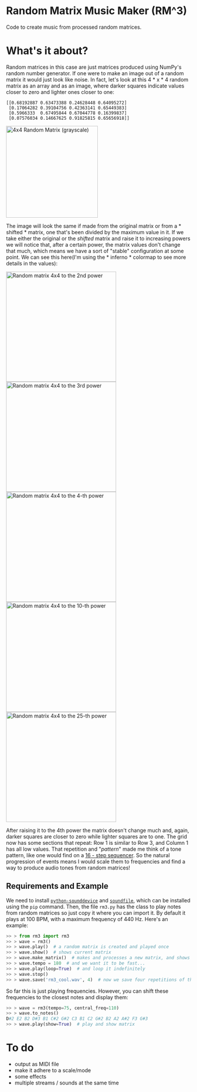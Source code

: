 # Random Matrix Music Maker (RM^3)

Code to create music from processed random matrices.

# What's it about?

Random matrices in this case are just matrices produced using NumPy's random number generator. If one were to make an image out of a random matrix it would just look like noise. In fact, let's look at this 4 * x * 4 random matrix as an array and as an image, where darker squares indicate values closer to zero and lighter ones closer to one:

```
[[0.68192887 0.63473388 0.24628448 0.64095272]
 [0.17064282 0.39104756 0.42363141 0.65449383]
 [0.5966333  0.67495844 0.67044778 0.16399837]
 [0.07576034 0.14667625 0.91825815 0.65656918]]
```

<img src = "https://user-images.githubusercontent.com/13749006/77688552-a6979f00-6f76-11ea-9714-e585a0063769.png" height = "250" title = "4x4 Random Matrix (grayscale)" >


The image will look the same if made from the original matrix or from a * shifted * matrix, one that's been divided by the maximum value in it. If we take either the original or the *shifted* matrix and raise it to increasing powers we will notice that, after a certain power, the matrix values don't change that much, which means we have a sort of "stable" configuration at some point. We can see this here(I'm using the * inferno * colormap to see more details in the values):

<img src = "https://user-images.githubusercontent.com/13749006/77688641-cf1f9900-6f76-11ea-8231-56a2597c91c1.png" height = "300" title = "Random matrix 4x4 to the 2nd power" > <img src = "https://user-images.githubusercontent.com/13749006/77688690-e2caff80-6f76-11ea-854b-b8b18e40d0df.png" height = "300" title = "Random matrix 4x4 to the 3rd power" > <img src = "https://user-images.githubusercontent.com/13749006/77688752-f8402980-6f76-11ea-9f4c-08614d5a6a26.png" height = "300" title = "Random matrix 4x4 to the 4-th power" > <img src = "https://user-images.githubusercontent.com/13749006/77688790-01c99180-6f77-11ea-9213-759b9bf5abb1.png" height = "300" title = "Random matrix 4x4 to the 10-th power" > <img src = "https://user-images.githubusercontent.com/13749006/77688830-127a0780-6f77-11ea-838a-9d646f298da1.png" height = "300" title = "Random matrix 4x4 to the 25-th power" >


After raising it to the 4th power the matrix doesn't change much and, again, darker squares are closer to zero while lighter squares are to one. The grid now has some sections that repeat: Row 1 is similar to Row 3, and Column 1 has all low values. That repetition and "*pattern*" made me think of a tone pattern, like one would find on a [16 - step sequencer](https://www.youtube.com/watch?v=BVHJWTX_gIo). So the natural progression of events means I would scale them to frequencies and find a way to produce audio tones from random matrices!


## Requirements and Example

We need to install [`python-sounddevice`](https://python-sounddevice.readthedocs.io) and [`soundfile`](https://pysoundfile.readthedocs.io), which can be installed using the `pip` command. Then, the file `rm3.py` has the class to play notes from random matrices so just copy it where you can import it. By default it plays at 100 BPM, with a maximum frequency of 440 Hz. Here's an example:

```python
>> > from rm3 import rm3
>> > wave = rm3()
>> > wave.play()  # a random matrix is created and played once
>> > wave.show()  # shows current matrix
>> > wave.make_matrix()  # makes and processes a new matrix, and shows it...
>> > wave.tempo = 180  # and we want it to be fast...
>> > wave.play(loop=True)  # and loop it indefinitely
>> > wave.stop()
>> > wave.save('rm3_cool.wav', 4)  # now we save four repetitions of the sound
```

So far this is just playing frequencies. However, you can shift these frequencies to the closest notes and display them:
```python
>> > wave = rm3(tempo=75, central_freq=110)
>> > wave.to_notes()
D#2 E2 B2 D#3 B1 C#2 G#2 C3 B1 C2 G#2 B2 A2 A#2 F3 G#3
>> > wave.play(show=True)  # play and show matrix
```

# To do
* output as MIDI file
* make it adhere to a scale/mode
* some effects
* multiple streams / sounds at the same time

